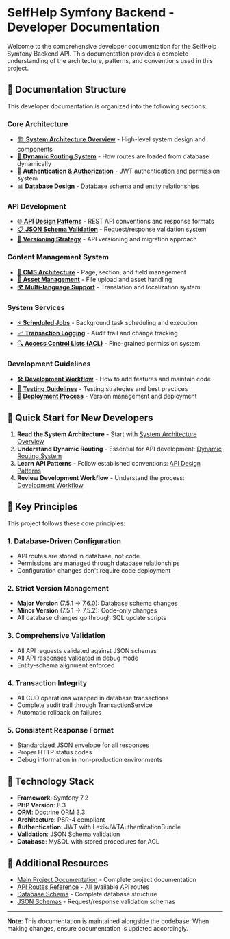 # SelfHelp Symfony Backend - Developer Documentation

Welcome to the comprehensive developer documentation for the SelfHelp Symfony Backend API. This documentation provides a complete understanding of the architecture, patterns, and conventions used in this project.

## 📁 Documentation Structure

This developer documentation is organized into the following sections:

### Core Architecture
- [🏗️ **System Architecture Overview**](./01-system-architecture.md) - High-level system design and components
- [🔄 **Dynamic Routing System**](./02-dynamic-routing.md) - How routes are loaded from database dynamically
- [🔐 **Authentication & Authorization**](./03-authentication-authorization.md) - JWT authentication and permission system
- [📊 **Database Design**](./04-database-design.md) - Database schema and entity relationships

### API Development
- [🌐 **API Design Patterns**](./05-api-patterns.md) - REST API conventions and response formats
- [📋 **JSON Schema Validation**](./06-json-schema-validation.md) - Request/response validation system
- [📝 **Versioning Strategy**](./07-versioning-strategy.md) - API versioning and migration approach

### Content Management System
- [📄 **CMS Architecture**](./08-cms-architecture.md) - Page, section, and field management
- [🎨 **Asset Management**](./09-asset-management.md) - File upload and asset handling
- [🌍 **Multi-language Support**](./10-multi-language.md) - Translation and localization system

### System Services
- [⚡ **Scheduled Jobs**](./11-scheduled-jobs.md) - Background task scheduling and execution
- [📈 **Transaction Logging**](./12-transaction-logging.md) - Audit trail and change tracking
- [🔍 **Access Control Lists (ACL)**](./13-acl-system.md) - Fine-grained permission system

### Development Guidelines
- [🛠️ **Development Workflow**](./14-development-workflow.md) - How to add features and maintain code
- [🧪 **Testing Guidelines**](./15-testing-guidelines.md) - Testing strategies and best practices
- [🚀 **Deployment Process**](./16-deployment-process.md) - Version management and deployment

## 🚀 Quick Start for New Developers

1. **Read the System Architecture** - Start with [System Architecture Overview](./01-system-architecture.md)
2. **Understand Dynamic Routing** - Essential for API development: [Dynamic Routing System](./02-dynamic-routing.md)
3. **Learn API Patterns** - Follow established conventions: [API Design Patterns](./05-api-patterns.md)
4. **Review Development Workflow** - Understand the process: [Development Workflow](./14-development-workflow.md)

## 🎯 Key Principles

This project follows these core principles:

### 1. **Database-Driven Configuration**
- API routes are stored in database, not code
- Permissions are managed through database relationships
- Configuration changes don't require code deployment

### 2. **Strict Version Management**
- **Major Version** (7.5.1 → 7.6.0): Database schema changes
- **Minor Version** (7.5.1 → 7.5.2): Code-only changes
- All database changes go through SQL update scripts

### 3. **Comprehensive Validation**
- All API requests validated against JSON schemas
- All API responses validated in debug mode
- Entity-schema alignment enforced

### 4. **Transaction Integrity**
- All CUD operations wrapped in database transactions
- Complete audit trail through TransactionService
- Automatic rollback on failures

### 5. **Consistent Response Format**
- Standardized JSON envelope for all responses
- Proper HTTP status codes
- Debug information in non-production environments

## 🔧 Technology Stack

- **Framework**: Symfony 7.2
- **PHP Version**: 8.3
- **ORM**: Doctrine ORM 3.3
- **Architecture**: PSR-4 compliant
- **Authentication**: JWT with LexikJWTAuthenticationBundle
- **Validation**: JSON Schema validation
- **Database**: MySQL with stored procedures for ACL

## 📖 Additional Resources

- [Main Project Documentation](../../ARCHITECTURE.md) - Complete project documentation
- [API Routes Reference](../../db/update_scripts/api_routes.sql) - All available API routes
- [Database Schema](../../db/structure_db.sql) - Complete database structure
- [JSON Schemas](../../config/schemas/api/v1/) - Request/response validation schemas

---

**Note**: This documentation is maintained alongside the codebase. When making changes, ensure documentation is updated accordingly.